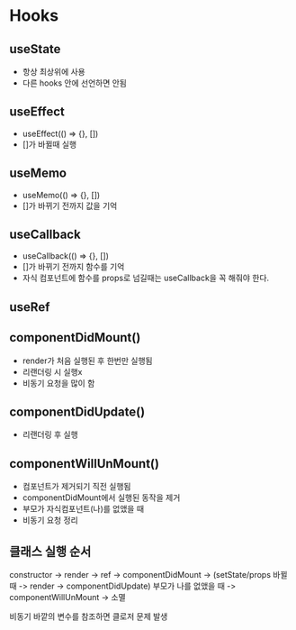 # Hooks

## useState

- 항상 최상위에 사용
- 다른 hooks 안에 선언하면 안됨

## useEffect

- useEffect(() => {}, [])
- []가 바뀔때 실행

## useMemo

- useMemo(() => {}, [])
- []가 바뀌기 전까지 값을 기억

## useCallback

- useCallback(() => {}, [])
- []가 바뀌기 전까지 함수를 기억
- 자식 컴포넌트에 함수를 props로 넘길때는 useCallback을 꼭 해줘야 한다.

## useRef

## componentDidMount()

- render가 처음 실행된 후 한번만 실행됨
- 리랜더링 시 실행x
- 비동기 요청을 많이 함

## componentDidUpdate()

- 리랜더링 후 실행

## componentWillUnMount()

- 컴포넌트가 제거되기 직전 실행됨
- componentDidMount에서 실행된 동작을 제거
- 부모가 자식컴포넌트(나)를 없앴을 때
- 비동기 요청 정리

## 클래스 실행 순서

constructor -> render -> ref -> componentDidMount -> (setState/props 바뀔때 -> render -> componentDidUpdate)
부모가 나를 없앴을 때 -> componentWillUnMount -> 소멸

비동기 바깥의 변수를 참조하면 클로저 문제 발생

